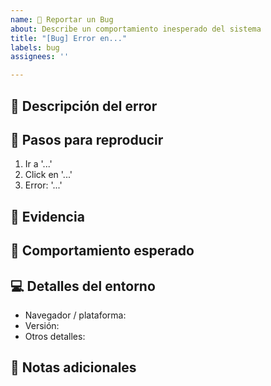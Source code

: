 ```yaml
---
name: 🐛 Reportar un Bug
about: Describe un comportamiento inesperado del sistema
title: "[Bug] Error en..."
labels: bug
assignees: ''

---
```


## 🐞 Descripción del error

<!-- Qué está pasando, qué debería pasar -->

## 🔁 Pasos para reproducir

1. Ir a '...'
2. Click en '...'
3. Error: '...'

## 📸 Evidencia

<!-- Adjunta capturas o logs si aplica -->

## 🧪 Comportamiento esperado

<!-- Qué debería pasar en vez del error -->

## 💻 Detalles del entorno

- Navegador / plataforma:
- Versión:
- Otros detalles:

## 💬 Notas adicionales

<!-- Lo que pueda ayudar a investigar o arreglarlo -->
